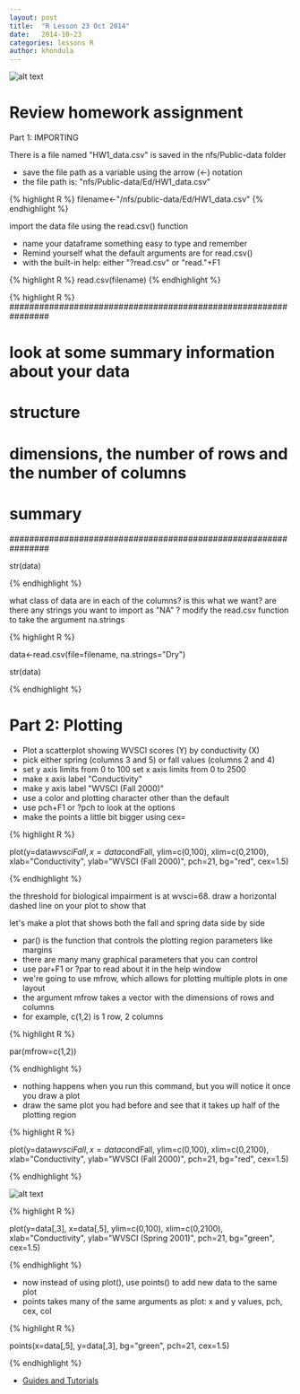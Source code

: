```yaml
---
layout: post
title:  "R Lesson 23 Oct 2014"
date:   2014-10-23
categories: lessons R
author: khondula
---
```


![alt text](Users\khondula\brown-bag-lessons\_posts\rstudioSchematic.png "Title")

Review homework assignment
==========================

Part 1:  IMPORTING  

 There is a file named "HW1_data.csv" is saved in the nfs/Public-data folder
- save the file path as a variable using the arrow (<-) notation
- the file path is: "nfs/Public-data/Ed/HW1_data.csv"


{% highlight R %}
filename<-"/nfs/public-data/Ed/HW1_data.csv"
{% endhighlight %}


 import the data file using the read.csv() function
- name your dataframe something easy to type and remember
- Remind yourself what the default arguments are for read.csv()
- with the built-in help: either "?read.csv" or "read."+F1


{% highlight R %}
read.csv(filename)
{% endhighlight %}




{% highlight R %}
################################################################
# look at some summary information about your data
# structure
# dimensions, the number of rows and the number of columns
# summary
################################################################

str(data)



{% endhighlight %}


what class of data are in each of the columns? is this what we want?
are there any strings you want to import as "NA" ? 
modify the read.csv function to take the argument na.strings

{% highlight R %}

data<-read.csv(file=filename,
               na.strings="Dry")



str(data)

{% endhighlight %}

Part 2: Plotting
================


- Plot a scatterplot showing WVSCI scores (Y) by conductivity (X)
- pick either spring (columns 3 and 5) or fall values (columns 2 and 4)
- set y axis limits from 0 to 100
 set x axis limits from 0 to 2500
- make x axis label "Conductivity"
- make y axis label "WVSCI (Fall 2000)"
- use a color and plotting character other than the default
- use pch+F1 or ?pch to look at the options
- make the points a little bit bigger using cex=


{% highlight R %}

plot(y=data$wvsciFall,
     x=data$condFall,
     ylim=c(0,100),
     xlim=c(0,2100),
     xlab="Conductivity",
     ylab="WVSCI (Fall 2000)",
     pch=21,
     bg="red",
     cex=1.5)
	 
{% endhighlight %}


the threshold for biological impairment is at wvsci=68. draw a horizontal dashed line on your plot to show that


 let's make a plot that shows both the fall and spring data side by side

- par() is the function that controls the plotting region parameters like margins
- there are many many graphical parameters that you can control
- use par+F1 or ?par to read about it in the help window
- we're going to use mfrow, which allows for plotting multiple plots in one layout
- the argument mfrow takes a vector with the dimensions of rows and columns
- for example, c(1,2) is 1 row, 2 columns

{% highlight R %}

par(mfrow=c(1,2))

{% endhighlight %}

- nothing happens when you run this command, but you will notice it once you draw a plot
- draw the same plot you had before and see that it takes up half of the plotting region

{% highlight R %}

plot(y=data$wvsciFall,
     x=data$condFall,
     ylim=c(0,100),
     xlim=c(0,2100),
     xlab="Conductivity",
     ylab="WVSCI (Fall 2000)",
     pch=21,
     bg="red",
     cex=1.5)

	 
{% endhighlight %}

![alt text](http://rgraphics.limnology.wisc.edu/images/miscellaneous/pch.png "Title")

{% highlight R %}

plot(y=data[,3],
     x=data[,5],
     ylim=c(0,100),
     xlim=c(0,2100),
     xlab="Conductivity",
     ylab="WVSCI (Spring 2001)",
     pch=21,
     bg="green",
     cex=1.5)
	 
{% endhighlight %}

- now instead of using plot(), use points() to add new data to the same plot
- points takes many of the same arguments as plot: x and y values, pch, cex, col

{% highlight R %}

points(x=data[,5],
       y=data[,3],
       bg="green",
       pch=21,
       cex=1.5)
	 
{% endhighlight %}

* [Guides and Tutorials](https://collab.sesync.org/sites/support)

